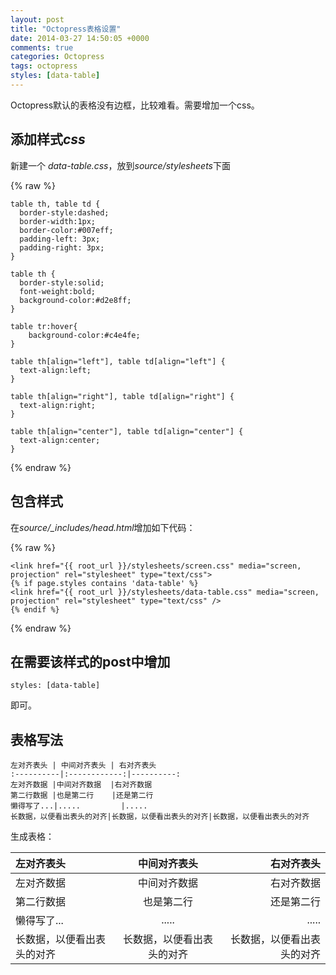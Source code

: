 ```yaml
---
layout: post
title: "Octopress表格设置"
date: 2014-03-27 14:50:05 +0000
comments: true
categories: Octopress
tags: octopress
styles: [data-table]
---
```



Octopress默认的表格没有边框，比较难看。需要增加一个css。

## 添加样式*css*

新建一个 *data-table.css*，放到*source/stylesheets*下面

{% raw %}
```
table th, table td {
  border-style:dashed;
  border-width:1px;
  border-color:#007eff;
  padding-left: 3px;
  padding-right: 3px;
}
 
table th {
  border-style:solid;
  font-weight:bold;
  background-color:#d2e8ff;
}

table tr:hover{
    background-color:#c4e4fe;
} 

table th[align="left"], table td[align="left"] {
  text-align:left;
}
 
table th[align="right"], table td[align="right"] {
  text-align:right;
}
 
table th[align="center"], table td[align="center"] {
  text-align:center;
}
```
{% endraw %}

## 包含样式

在*source/_includes/head.html*增加如下代码：

{% raw %}
```
<link href="{{ root_url }}/stylesheets/screen.css" media="screen, projection" rel="stylesheet" type="text/css">
{% if page.styles contains 'data-table' %}
<link href="{{ root_url }}/stylesheets/data-table.css" media="screen, projection" rel="stylesheet" type="text/css" />
{% endif %}
```
{% endraw %}

## 在需要该样式的post中增加

	styles: [data-table]

即可。

## 表格写法

	左对齐表头 | 中间对齐表头 | 右对齐表头
	:----------|:------------:|----------:
	左对齐数据 |中间对齐数据  |右对齐数据
	第二行数据 |也是第二行    |还是第二行
	懒得写了...|.....         |.....
	长数据，以便看出表头的对齐|长数据，以便看出表头的对齐|长数据，以便看出表头的对齐

生成表格：

左对齐表头 | 中间对齐表头 | 右对齐表头
:----------|:------------:|----------:
左对齐数据 |中间对齐数据  |右对齐数据
第二行数据 |也是第二行    |还是第二行
懒得写了...|.....         |.....
长数据，以便看出表头的对齐|长数据，以便看出表头的对齐|长数据，以便看出表头的对齐